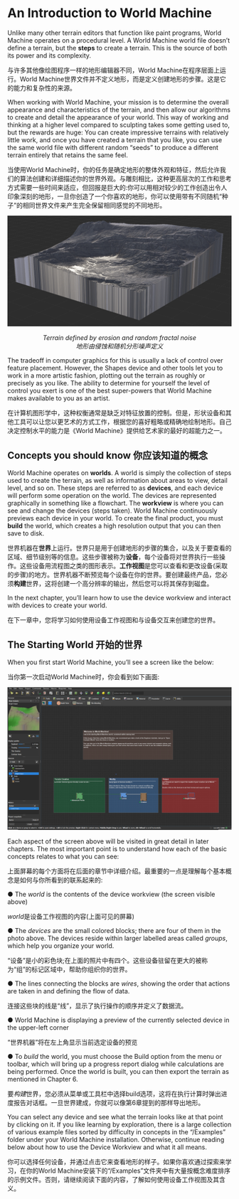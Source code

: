 # An Introduction to World Machine

Unlike many other terrain editors that function like paint programs, World Machine operates on a procedural level. A World Machine world file doesn’t define a terrain, but the **steps** to create a terrain. This is the source of both its power and its complexity.

与许多其他像绘图程序一样的地形编辑器不同，World Machine在程序层面上运行。World Machine世界文件并不定义地形，而是定义创建地形的步骤。这是它的能力和复杂性的来源。

When working with World Machine, your mission is to determine the overall appearance and characteristics of the terrain, and then allow our algorithms to create and detail the appearance of your world. This way of working and thinking at a higher level compared to sculpting takes some getting used to, but the rewards are huge: You can create impressive terrains with relatively little work, and once you have created a terrain that you like, you can use the same world file with different random “seeds” to produce a different terrain entirely that retains the same feel.

当使用World Machine时，你的任务是确定地形的整体外观和特征，然后允许我们的算法创建和详细描述你的世界外观。与雕刻相比，这种更高层次的工作和思考方式需要一些时间来适应，但回报是巨大的:你可以用相对较少的工作创造出令人印象深刻的地形，一旦你创造了一个你喜欢的地形，你可以使用带有不同随机“种子”的相同世界文件来产生完全保留相同感觉的不同地形。

![img](.\Image\image-52.png)

<div align='center'><i>Terrain defined by erosion and random fractal noise <br>地形由侵蚀和随机分形噪声定义</i></div>

The tradeoff in computer graphics for this is usually a lack of control over feature placement. However, the Shapes device and other tools let you to work in a more artistic fashion, plotting out the terrain as roughly or precisely as you like. The ability to determine for yourself the level of control you exert is one of the best super-powers that World Machine makes available to you as an artist.

在计算机图形学中，这种权衡通常是缺乏对特征放置的控制。但是，形状设备和其他工具可以让您以更艺术的方式工作，根据您的喜好粗略或精确地绘制地形。自己决定控制水平的能力是《World Machine》提供给艺术家的最好的超能力之一。

## Concepts you should know 你应该知道的概念

World Machine operates on **worlds**. A world is simply the collection of steps used to create the terrain, as well as information about areas to view, detail level, and so on. These steps are referred to as **devices**, and each device will perform some operation on the world. The devices are represented graphically in something like a flowchart. The **workview** is where you can see and change the devices (steps taken). World Machine continuously previews each device in your world. To create the final product, you must **build** the world, which creates a high resolution output that you can then save to disk.

世界机器在**世界**上运行。世界只是用于创建地形的步骤的集合，以及关于要查看的区域、细节级别等的信息。这些步骤被称为**设备**，每个设备将对世界执行一些操作。这些设备用流程图之类的图形表示。**工作视图**是您可以查看和更改设备(采取的步骤)的地方。世界机器不断预览每个设备在你的世界。要创建最终产品，您必须**构建**世界，这将创建一个高分辨率的输出，然后您可以将其保存到磁盘。

In the next chapter, you’ll learn how to use the device workview and interact with devices to create your world.

在下一章中，您将学习如何使用设备工作视图和与设备交互来创建您的世界。

## The Starting World 开始的世界

When you first start World Machine, you’ll see a screen like the below:

当你第一次启动World Machine时，你会看到如下画面:

![img](.\Image\image-49.png)

Each aspect of the screen above will be visited in great detail in later chapters. The most important point is to understand how each of the basic concepts relates to what you can see:

上面屏幕的每个方面将在后面的章节中详细介绍。最重要的一点是理解每个基本概念是如何与你所看到的联系起来的:

● The *world* is the contents of the device workview (the screen visible above) 

*world*是设备工作视图的内容(上面可见的屏幕)

● The *devices* are the small colored blocks; there are four of them in the photo above. The devices reside within larger labelled areas called *groups*, which help you organize your world.

“设备”是小的彩色块;在上面的照片中有四个。这些设备驻留在更大的被称为“组”的标记区域中，帮助你组织你的世界。

● The lines connecting the blocks are *wires*, showing the order that actions are taken in and defining the flow of data.

连接这些块的线是“线”，显示了执行操作的顺序并定义了数据流。

● World Machine is displaying a preview of the currently selected device in the upper-left corner

“世界机器”将在左上角显示当前选定设备的预览

● To *build* the world, you must choose the Build option from the menu or toolbar, which will bring up a progress report dialog while calculations are being performed. Once the world is built, you can then export the terrain as mentioned in Chapter 6.

要*构建*世界，您必须从菜单或工具栏中选择build选项，这将在执行计算时弹出进度报告对话框。一旦世界建成，你就可以像第6章提到的那样导出地形。

You can select any device and see what the terrain looks like at that point by clicking on it. If you like learning by exploration, there is a large collection of various example files sorted by difficulty in concepts in the “/Examples” folder under your World Machine installation. Otherwise, continue reading below about how to use the Device Workview and what it all means.

你可以选择任何设备，并通过点击它来查看地形的样子。如果你喜欢通过探索来学习，在你的World Machine安装下的“/Examples”文件夹中有大量按概念难度排序的示例文件。否则，请继续阅读下面的内容，了解如何使用设备工作视图及其含义。